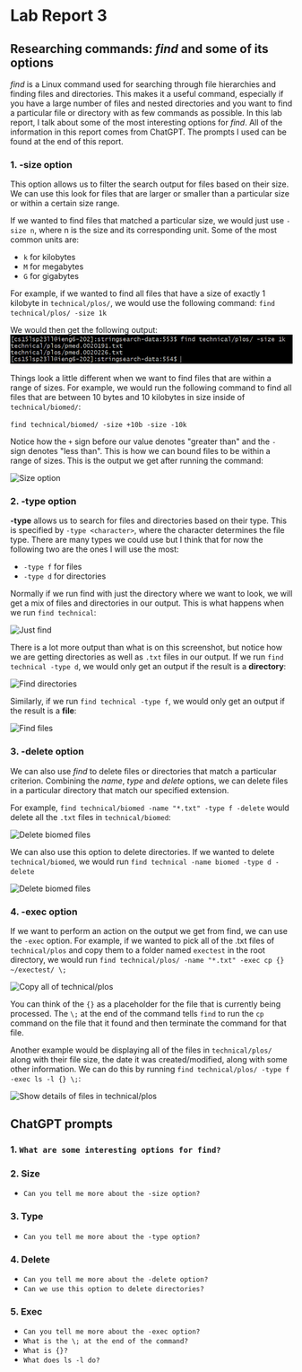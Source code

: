 # Lab Report 3

## Researching commands: *find* and some of its options

*find* is a Linux command used for searching through file hierarchies and finding files and directories. 
This makes it a useful command, especially if you have a large number of files and nested directories and you want to find a particular file or directory with as few commands as possible.
In this lab report, I talk about some of the most interesting options for *find*. All of the information in this report comes from ChatGPT. The prompts I used can be found at the end of this report.

### 1. __-size__ option

This option allows us to filter the search output for files based on their size. We can use this look for files that are larger or smaller than a particular size or within a certain size range.

If we wanted to find files that matched a particular size, we would just use ```-size n```, where n is the size and its corresponding unit. Some of the most common units are:
- ```k``` for kilobytes
- ```M``` for megabytes
- ```G``` for gigabytes

For example, if we wanted to find all files that have a size of exactly 1 kilobyte in ```technical/plos/```, we would use the following command: ```find technical/plos/ -size 1k```

We would then get the following output:
![Size option](sizeoutput2.png) 


Things look a little different when we want to find files that are within a range of sizes.
For example, we would run the following command to find all files that are between 10 bytes and 10 kilobytes in size inside of ```technical/biomed/```: 

```find technical/biomed/ -size +10b -size -10k```

Notice how the ```+``` sign before our value denotes "greater than" and the ```-``` sign denotes "less than". This is how we can bound files to be within a range of sizes.
This is the output we get after running the command: 

![Size option](sizeoutput1.png) 


### 2. __-type__ option

__-type__ allows us to search for files and directories based on their type. This is specified by ```-type <character>```, where the character determines the file type. There are many types  we could use but I think that for now the following two are the ones I will use the most:
- ```-type f``` for files
- ```-type d``` for directories

Normally if we run find with just the directory where we want to look, we will get a mix of files and directories in our output. This is what happens when we run ```find technical```:

![Just find](typeoutput.png)



There is a lot more output than what is on this screenshot, but notice how we are getting directories as well as ```.txt``` files in our output. 
If we run ```find technical -type d```, we would only get an output if the result is a __directory__:

![Find directories](typeoutput1.png)



Similarly, if we run ```find technical -type f```, we would only get an output if the result is a __file__:

![Find files](typeoutput2.png)



### 3. __-delete__ option
We can also use *find* to delete files or directories that match a particular criterion. Combining the *name*, *type* and *delete* options, we can delete files in a particular directory that match our specified extension.

For example, ```find technical/biomed -name "*.txt" -type f -delete``` would delete all the ```.txt``` files in ```technical/biomed```:

![Delete biomed files](deleteoutput1.png)


We can also use this option to delete directories. If we wanted to delete ```technical/biomed```, we would run ```find technical -name biomed -type d -delete```

![Delete biomed files](deleteoutput2.png)


### 4. -exec option
If we want to perform an action on the output we get from find, we can use the ```-exec``` option. For example, if we wanted to pick all of the .txt files of ```technical/plos``` and copy them to a folder named ```exectest``` in the root directory, we would run ```find technical/plos/ -name "*.txt" -exec cp {} ~/exectest/ \;```

![Copy all of technical/plos](execoutput1.png)


You can think of the ```{}``` as a placeholder for the file that is currently being processed. The ```\;``` at the end of the command tells ```find``` to run the ```cp``` command on the file that it found and then terminate the command for that file.

Another example would be displaying all of the files in ```technical/plos/``` along with their file size, the date it was created/modified, along with some other information. We can do this by running ```find technical/plos/ -type f -exec ls -l {} \;```:

![Show details of files in technical/plos](execoutput2.png)


## ChatGPT prompts

### 1. ```What are some interesting options for find?```
### 2. Size
- ```Can you tell me more about the -size option?```
### 3. Type
- ```Can you tell me more about the -type option?```
### 4. Delete
- ```Can you tell me more about the -delete option?```
- ```Can we use this option to delete directories?```
### 5. Exec
- ```Can you tell me more about the -exec option?```
- ```What is the \; at the end of the command?```
- ```What is {}?```
- ```What does ls -l do?```


  
